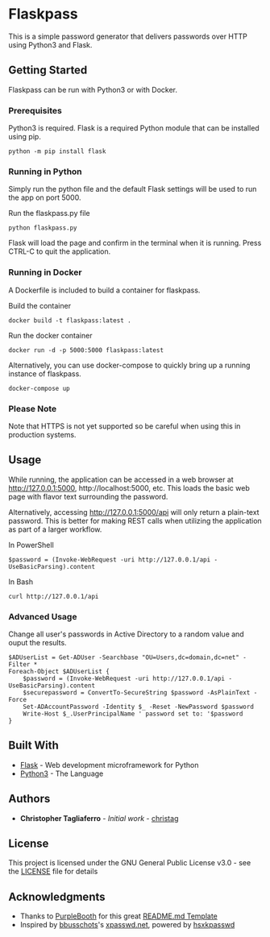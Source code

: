 # Flaskpass

This is a simple password generator that delivers passwords over HTTP using Python3 and Flask. 

## Getting Started

Flaskpass can be run with Python3 or with Docker.

### Prerequisites

Python3 is required. Flask is a required Python module that can be installed using pip.

```
python -m pip install flask
```

### Running in Python

Simply run the python file and the default Flask settings will be used to run the app on port 5000.

Run the flaskpass.py file

```
python flaskpass.py
```

Flask will load the page and confirm in the terminal when it is running. Press CTRL-C to quit the application.

### Running in Docker

A Dockerfile is included to build a container for flaskpass.

Build the container

```
docker build -t flaskpass:latest .
```

Run the docker container

```
docker run -d -p 5000:5000 flaskpass:latest
```

Alternatively, you can use docker-compose to quickly bring up a running instance of flaskpass.

```
docker-compose up
```

### Please Note

Note that HTTPS is not yet supported so be careful when using this in production systems.

<!---
## Running the tests

Explain how to run the automated tests for this system

### Break down into end to end tests

Explain what these tests test and why

```
Give an example
```

### And coding style tests

Explain what these tests test and why

```
Give an example
```
--->

## Usage

While running, the application can be accessed in a web browser at http://127.0.0.1:5000, http://localhost:5000, etc. This loads the basic web page with flavor text surrounding the password. 

Alternatively, accessing http://127.0.0.1:5000/api will only return a plain-text password. This is better for making REST calls when utilizing the application as part of a larger workflow.

In PowerShell

```
$password = (Invoke-WebRequest -uri http://127.0.0.1/api -UseBasicParsing).content
```

In Bash

```
curl http://127.0.0.1/api
```

### Advanced Usage

Change all user's passwords in Active Directory to a random value and ouput the results.

```
$ADUserList = Get-ADUser -Searchbase "OU=Users,dc=domain,dc=net" - Filter *
Foreach-Object $ADUserList {
    $password = (Invoke-WebRequest -uri http://127.0.0.1/api -UseBasicParsing).content
    $securepassword = ConvertTo-SecureString $password -AsPlainText -Force
    Set-ADAccountPassword -Identity $_ -Reset -NewPassword $password
    Write-Host $_.UserPrincipalName ' password set to: '$password
}
```

## Built With

* [Flask](http://flask.pocoo.org/) - Web development microframework for Python
* [Python3](https://www.python.org/download/releases/3.0/) - The Language

<!---

## Contributing

Please read [CONTRIBUTING.md](https://gist.github.com/PurpleBooth/b24679402957c63ec426) for details on our code of conduct, and the process for submitting pull requests to us.

## Versioning

We use [SemVer](http://semver.org/) for versioning. For the versions available, see the [tags on this repository](https://github.com/your/project/tags). 

--->

## Authors

* **Christopher Tagliaferro** - *Initial work* - [christag](https://github.com/christag)

<!---
See also the list of [contributors](https://github.com/your/project/contributors) who participated in this project.
--->

## License

This project is licensed under the GNU General Public License v3.0 - see the [LICENSE](LICENSE) file for details

## Acknowledgments

* Thanks to [PurpleBooth](https://gist.github.com/PurpleBooth) for this great [README.md Template](https://gist.github.com/PurpleBooth/109311bb0361f32d87a2)
* Inspired by [bbusschots](https://github.com/bbusschots)'s [xpasswd.net](https://xkpasswd.net), powered by [hsxkpasswd](https://github.com/bbusschots/hsxkpasswd)